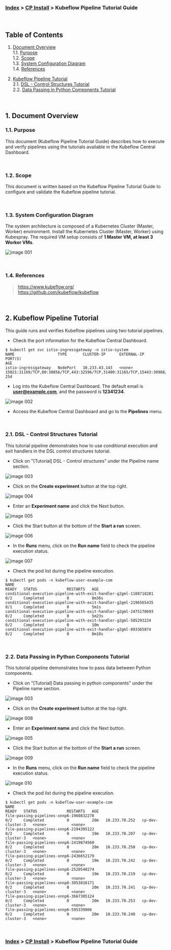 ### [Index](https://github.com/K-PaaS/cp-guide-eng/blob/master/README.md) > [CP Install](/install-guide/README.md) > Kubeflow Pipeline Tutorial Guide

<br>

## Table of Contents

1. [Document Overview](#1)  
  1.1. [Purpose](#1.1)  
  1.2. [Scope](#1.2)  
  1.3. [System Configuration Diagram](#1.3)  
  1.4. [References](#1.4)  

2. [Kubeflow Pipeline Tutorial](#2)  
  2.1. [DSL - Control Structures Tutorial](#2.1)  
  2.2. [Data Passing in Python Components Tutorial](#2.2)  

<br>

## <div id='1'> 1. Document Overview

### <div id='1.1'> 1.1. Purpose
This document (Kubeflow Pipeline Tutorial Guide) describes how to execute and verify pipelines using the tutorials available in the Kubeflow Central Dashboard.

<br>

### <div id='1.2'> 1.2. Scope
This document is written based on the Kubeflow Pipeline Tutorial Guide to configure and validate the Kubeflow pipeline tutorial.

<br>

### <div id='1.3'> 1.3. System Configuration Diagram
The system architecture is composed of a Kubernetes Cluster (Master, Worker) environment.
Install the Kubernetes Cluster (Master, Worker) using Kubespray.
The required VM setup consists of **1 Master VM, at least 3 Worker VMs**.

![image 001]

<br>

### <div id='1.4'> 1.4. References
> https://www.kubeflow.org/  
> https://github.com/kubeflow/kubeflow  

<br>

## <div id='2'> 2. Kubeflow Pipeline Tutorial
This guide runs and verifies Kubeflow pipelines using two tutorial pipelines.

- Check the port information for the Kubeflow Central Dashboard.
```
$ kubectl get svc istio-ingressgateway -n istio-system
NAME                   TYPE       CLUSTER-IP      EXTERNAL-IP   PORT(S)                                                                      AGE
istio-ingressgateway   NodePort   10.233.43.143   <none>        15021:31169/TCP,80:30856/TCP,443:32596/TCP,31400:31165/TCP,15443:30988/TCP   25d
```

- Log into the Kubeflow Central Dashboard. The default email is **user@example.com**, and the password is **12341234**.

![image 002]

- Access the Kubeflow Central Dashboard and go to the **Pipelines** menu.

<br>

### <div id='2.1'> 2.1. DSL - Control Structures Tutorial
This tutorial pipeline demonstrates how to use conditional execution and exit handlers in the DSL control structures tutorial.

- Click on "[Tutorial] DSL - Control structures" under the Pipeline name section.

![image 003]

- Click on the **Create experiment** button at the top right.

![image 004]

- Enter an **Experiment name** and click the Next button.

![image 005]

- Click the Start button at the bottom of the **Start a run** screen.

![image 006]

- In the **Runs** menu, click on the **Run name** field to check the pipeline execution status.

![image 007]

- Check the pod list during the pipeline execution.
```
$ kubectl get pods -n kubeflow-user-example-com
NAME                                                                READY   STATUS             RESTARTS   AGE
conditional-execution-pipeline-with-exit-handler-g2gml-1108718281   0/2     Completed          0          8m36s
conditional-execution-pipeline-with-exit-handler-g2gml-2196565435   0/1     Completed          0          5m1s
conditional-execution-pipeline-with-exit-handler-g2gml-2475178693   0/2     Completed          0          5m23s
conditional-execution-pipeline-with-exit-handler-g2gml-585293224    0/2     Completed          0          10m
conditional-execution-pipeline-with-exit-handler-g2gml-893365874    0/2     Completed          0          8m10s
```

<br>

### <div id='2.2'> 2.2. Data Passing in Python Components Tutorial
This tutorial pipeline demonstrates how to pass data between Python components.

- Click on "[Tutorial] Data passing in python components" under the Pipeline name section.

![image 003]

- Click on the **Create experiment** button at the top right.

![image 008]

- Enter an **Experiment name** and click the Next button.

![image 005]

- Click the Start button at the bottom of the **Start a run** screen.

![image 009]

- In the **Runs** menu, click on the **Run name** field to check the pipeline execution status.

![image 010]

- Check the pod list during the pipeline execution.
```
$ kubectl get pods -n kubeflow-user-example-com
NAME                                                                READY   STATUS             RESTARTS   AGE
file-passing-pipelines-xnnp6-1960832278                             0/2     Completed          0          20m   10.233.70.252   cp-dev-cluster-3   <none>           <none>
file-passing-pipelines-xnnp6-2194305122                             0/2     Completed          0          19m   10.233.70.207   cp-dev-cluster-3   <none>           <none>
file-passing-pipelines-xnnp6-2419874560                             0/2     Completed          0          20m   10.233.70.250   cp-dev-cluster-3   <none>           <none>
file-passing-pipelines-xnnp6-2436652179                             0/2     Completed          0          19m   10.233.70.242   cp-dev-cluster-3   <none>           <none>
file-passing-pipelines-xnnp6-2520540274                             0/2     Completed          0          19m   10.233.70.219   cp-dev-cluster-3   <none>           <none>
file-passing-pipelines-xnnp6-3053816171                             0/2     Completed          0          20m   10.233.70.241   cp-dev-cluster-3   <none>           <none>
file-passing-pipelines-xnnp6-3667305124                             0/2     Completed          0          20m   10.233.70.253   cp-dev-cluster-3   <none>           <none>
file-passing-pipelines-xnnp6-595339866                              0/2     Completed          0          20m   10.233.70.240   cp-dev-cluster-3   <none>           <none>
```

<br>

[image 001]:images/standalone-v1.2.png

[image 002]:images/kubeflow-login.png
[image 003]:images/kubeflow-pipelines.png

[image 004]:images/kubeflow-pipelines-dsl-001.png
[image 005]:images/kubeflow-pipelines-dsl-002.png
[image 006]:images/kubeflow-pipelines-dsl-003.png
[image 007]:images/kubeflow-pipelines-dsl-004.png

[image 008]:images/kubeflow-pipelines-python-001.png
[image 009]:images/kubeflow-pipelines-python-002.png
[image 010]:images/kubeflow-pipelines-python-003.png

### [Index](https://github.com/K-PaaS/cp-guide-eng/blob/master/README.md) > [CP Install](/install-guide/README.md) > Kubeflow Pipeline Tutorial Guide